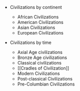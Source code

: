 - Civilizations by continent
	- African Civilizations
	- American Civilizations
	- Asian Civilizations
	- European Civilizations

- Civilizations by time
	- Axial Age civilizations
	- Bronze Age civilizations
	- Classical civilizations
	- [[Cradles of Civilization]]
	- Modern Civilizations
	- Post-classical Civilizations
	- Pre-Columbian Civilizations